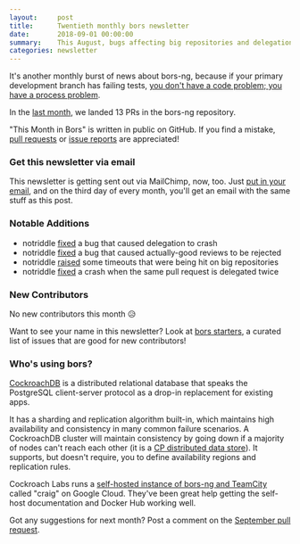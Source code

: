 ```yaml
---
layout:     post
title:      Twentieth monthly bors newsletter
date:       2018-09-01 00:00:00
summary:    This August, bugs affecting big repositories and delegation were fixed
categories: newsletter
---
```


It's another monthly burst of news about bors-ng,
because if your primary development branch has failing tests,
[you don't have a code problem; you have a process problem](https://threadreaderapp.com/thread/1026434505136132096.html).

In the [last month](https://github.com/bors-ng/bors-ng/pulls?utf8=%E2%9C%93&q=is%3Apr%20is%3Aclosed%20closed%3A2018-08-01..2018-08-31),
we landed 13 PRs in the bors-ng repository.

"This Month in Bors" is written in public on GitHub.
If you find a mistake, [pull requests] or [issue reports] are appreciated!

[pull requests]: https://github.com/bors-ng/bors-ng.github.io/pulls
[issue reports]: https://github.com/bors-ng/bors-ng.github.io/issues


### Get this newsletter via email

This newsletter is getting sent out via MailChimp, now, too.
Just [put in your email](#mailing-list),
and on the third day of every month,
you'll get an email with the same stuff as this post.


### Notable Additions

* notriddle [fixed](https://github.com/bors-ng/bors-ng/pull/443) a bug that caused delegation to crash
* notriddle [fixed](https://github.com/bors-ng/bors-ng/pull/444) a bug that caused actually-good reviews to be rejected
* notriddle [raised](https://github.com/bors-ng/bors-ng/pull/451) some timeouts that were being hit on big repositories
* notriddle [fixed](https://github.com/bors-ng/bors-ng/pull/453) a crash when the same pull request is delegated twice


### New Contributors

No new contributors this month 😥

Want to see your name in this newsletter? Look at [bors starters](https://bors.tech/starters/), a curated list of issues that are good for new contributors!


### Who's using bors?

[CockroachDB](https://github.com/cockroachdb/cockroach) is a distributed relational database
that speaks the PostgreSQL client-server protocol as a drop-in replacement for existing apps.

It has a sharding and replication algorithm built-in,
which maintains high availability and consistency in many common failure scenarios.
A CockroachDB cluster will maintain consistency by going down if a majority of nodes can't reach each other
(it is a [CP distributed data store](https://en.wikipedia.org/wiki/CAP_theorem)).
It supports, but doesn't require, you to define availability regions and replication rules.

Cockroach Labs runs a [self-hosted instance of bors-ng and TeamCity](https://github.com/cockroachdb/cockroach/wiki/Bors-merge-bot) called "craig" on Google Cloud.
They've been great help getting the self-host documentation and Docker Hub working well.

Got any suggestions for next month?
Post a comment on the [September pull request](https://github.com/bors-ng/bors-ng.github.io/pull/53).
